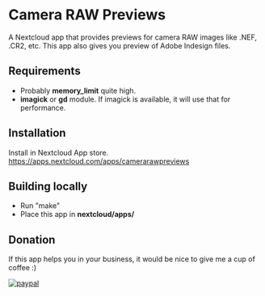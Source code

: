# Camera RAW Previews
A Nextcloud app that provides previews for camera RAW images like .NEF, .CR2, etc.
This app also gives you preview of Adobe Indesign files.


## Requirements
* Probably **memory_limit** quite high.
* **imagick** or **gd** module. If imagick is available, it will use that for performance.


## Installation
Install in Nextcloud App store.
https://apps.nextcloud.com/apps/camerarawpreviews

## Building locally
- Run "make"
- Place this app in **nextcloud/apps/**

## Donation
If this app helps you in your business, it would be nice to give me a cup of coffee :)

[![paypal](https://img.shields.io/badge/Donate-PayPal-green.svg)](https://www.paypal.me/AriSelseng/2EUR)
